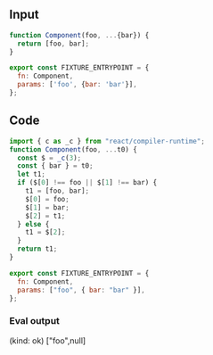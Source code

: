 
## Input

```javascript
function Component(foo, ...{bar}) {
  return [foo, bar];
}

export const FIXTURE_ENTRYPOINT = {
  fn: Component,
  params: ['foo', {bar: 'bar'}],
};

```

## Code

```javascript
import { c as _c } from "react/compiler-runtime";
function Component(foo, ...t0) {
  const $ = _c(3);
  const { bar } = t0;
  let t1;
  if ($[0] !== foo || $[1] !== bar) {
    t1 = [foo, bar];
    $[0] = foo;
    $[1] = bar;
    $[2] = t1;
  } else {
    t1 = $[2];
  }
  return t1;
}

export const FIXTURE_ENTRYPOINT = {
  fn: Component,
  params: ["foo", { bar: "bar" }],
};

```
      
### Eval output
(kind: ok) ["foo",null]